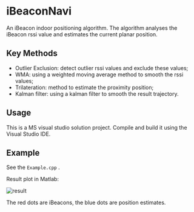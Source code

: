# iBeaconNavi

An iBeacon indoor positioning algorithm. The algorithm analyses the iBeacon rssi value and estimates the current planar position.

## Key Methods

* Outlier Exclusion: detect outlier rssi values and exclude these values;
* WMA: using a weighted moving average method to smooth the rssi values;
* Trilateration: method to estimate the proximity position;
* Kalman filter: using a kalman filter to smooth the result trajectory.

## Usage

This is a MS visual studio solution project. Compile and build it using the Visual Studio IDE.

## Example

See the `Example.cpp` .

Result plot in Matlab:

![result](https://github.com/sqn175/iBeaconNavi/blob/master/Results/123.png)

The red dots are iBeacons, the blue dots are position estimates.
